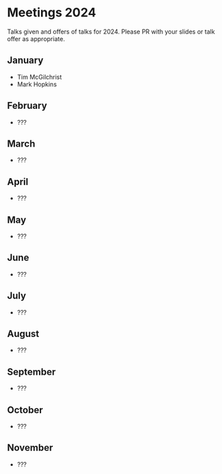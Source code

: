 # Meetings 2024

Talks given and offers of talks for 2024. Please PR with your slides or talk offer as appropriate.

## January
 - Tim McGilchrist
 - Mark Hopkins

## February
 - ???

## March
 - ???

## April
 - ???

## May
 - ???

## June
 - ???

## July
 - ???

## August
 - ???

## September
 - ???

## October
 - ???

## November
 - ???
